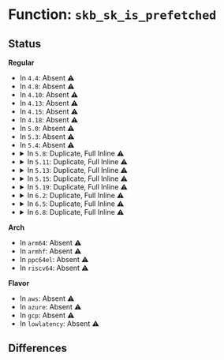 # Function: <code>skb_sk_is_prefetched</code>

## Status
<b>Regular</b>
<ul>
<li>
In <code>4.4</code>: Absent ⚠️
</li>
<li>
In <code>4.8</code>: Absent ⚠️
</li>
<li>
In <code>4.10</code>: Absent ⚠️
</li>
<li>
In <code>4.13</code>: Absent ⚠️
</li>
<li>
In <code>4.15</code>: Absent ⚠️
</li>
<li>
In <code>4.18</code>: Absent ⚠️
</li>
<li>
In <code>5.0</code>: Absent ⚠️
</li>
<li>
In <code>5.3</code>: Absent ⚠️
</li>
<li>
In <code>5.4</code>: Absent ⚠️
</li>
<li>
<details>
<summary>In <code>5.8</code>: Duplicate, Full Inline ⚠️</summary>

**Collision:** Static Duplication

**Inline:** Full

**Transformation:** False

**Instances:**

```
In net/ipv4/ip_input.c (ffffffff81a97fdd)
Location: include/net/sock.h:2537
Inline: True
Inline callers:
  - net/ipv4/ip_input.c:ip_rcv_core
```
```
In net/ipv4/tcp_ipv4.c (ffffffff81ac8673)
Location: include/net/sock.h:2537
Inline: True
Inline callers:
  - net/ipv4/tcp_ipv4.c:tcp_v4_rcv
```
```
In net/ipv4/udp.c (ffffffff81ad7589)
Location: include/net/sock.h:2537
Inline: True
Inline callers:
  - net/ipv4/udp.c:__udp4_lib_rcv
```
```
In net/ipv6/ip6_input.c (ffffffff81b3129b)
Location: include/net/sock.h:2537
Inline: True
Inline callers:
  - net/ipv6/ip6_input.c:ip6_rcv_core
```
```
In net/ipv6/udp.c (ffffffff81b5ac01)
Location: include/net/sock.h:2537
Inline: True
Inline callers:
  - net/ipv6/udp.c:__udp6_lib_rcv
```
```
In net/ipv6/tcp_ipv6.c (ffffffff81b6a29f)
Location: include/net/sock.h:2537
Inline: True
Inline callers:
  - net/ipv6/tcp_ipv6.c:tcp_v6_rcv
```
</details>
</li>
<li>
<details>
<summary>In <code>5.11</code>: Duplicate, Full Inline ⚠️</summary>

**Collision:** Static Duplication

**Inline:** Full

**Transformation:** False

**Instances:**

```
In net/ipv4/ip_input.c (ffffffff81aa1f3d)
Location: include/net/sock.h:2558
Inline: True
Inline callers:
  - net/ipv4/ip_input.c:ip_rcv_core
```
```
In net/ipv4/tcp_ipv4.c (ffffffff81ad4613)
Location: include/net/sock.h:2558
Inline: True
Inline callers:
  - net/ipv4/tcp_ipv4.c:tcp_v4_rcv
```
```
In net/ipv4/udp.c (ffffffff81ae3bd9)
Location: include/net/sock.h:2558
Inline: True
Inline callers:
  - net/ipv4/udp.c:__udp4_lib_rcv
```
```
In net/ipv6/ip6_input.c (ffffffff81b3fec0)
Location: include/net/sock.h:2558
Inline: True
Inline callers:
  - net/ipv6/ip6_input.c:ip6_rcv_core
```
```
In net/ipv6/udp.c (ffffffff81b69395)
Location: include/net/sock.h:2558
Inline: True
Inline callers:
  - net/ipv6/udp.c:__udp6_lib_rcv
```
```
In net/ipv6/tcp_ipv6.c (ffffffff81b78d65)
Location: include/net/sock.h:2558
Inline: True
Inline callers:
  - net/ipv6/tcp_ipv6.c:tcp_v6_rcv
```
</details>
</li>
<li>
<details>
<summary>In <code>5.13</code>: Duplicate, Full Inline ⚠️</summary>

**Collision:** Static Duplication

**Inline:** Full

**Transformation:** False

**Instances:**

```
In net/ipv4/ip_input.c (ffffffff81a8ce68)
Location: include/net/sock.h:2594
Inline: True
Inline callers:
  - net/ipv4/ip_input.c:ip_rcv_core
```
```
In net/ipv4/tcp_ipv4.c (ffffffff81abf74c)
Location: include/net/sock.h:2594
Inline: True
Inline callers:
  - net/ipv4/tcp_ipv4.c:tcp_v4_rcv
```
```
In net/ipv4/udp.c (ffffffff81acedc9)
Location: include/net/sock.h:2594
Inline: True
Inline callers:
  - net/ipv4/udp.c:__udp4_lib_rcv
```
```
In net/ipv6/ip6_input.c (ffffffff81b2dce7)
Location: include/net/sock.h:2594
Inline: True
Inline callers:
  - net/ipv6/ip6_input.c:ip6_rcv_core
```
```
In net/ipv6/udp.c (ffffffff81b57695)
Location: include/net/sock.h:2594
Inline: True
Inline callers:
  - net/ipv6/udp.c:__udp6_lib_rcv
```
```
In net/ipv6/tcp_ipv6.c (ffffffff81b67889)
Location: include/net/sock.h:2594
Inline: True
Inline callers:
  - net/ipv6/tcp_ipv6.c:tcp_v6_rcv
```
</details>
</li>
<li>
<details>
<summary>In <code>5.15</code>: Duplicate, Full Inline ⚠️</summary>

**Collision:** Static Duplication

**Inline:** Full

**Transformation:** False

**Instances:**

```
In net/netfilter/nf_queue.c (ffffffff81b3f0ef)
Location: include/net/sock.h:2653
Inline: True
Inline callers:
  - net/netfilter/nf_queue.c:__nf_queue
```
```
In net/ipv4/ip_input.c (ffffffff81b47fb8)
Location: include/net/sock.h:2653
Inline: True
Inline callers:
  - net/ipv4/ip_input.c:ip_rcv_core
```
```
In net/ipv4/tcp_ipv4.c (ffffffff81b7d2ad)
Location: include/net/sock.h:2653
Inline: True
Inline callers:
  - net/ipv4/tcp_ipv4.c:tcp_v4_rcv
```
```
In net/ipv4/udp.c (ffffffff81b8d7b9)
Location: include/net/sock.h:2653
Inline: True
Inline callers:
  - net/ipv4/udp.c:__udp4_lib_rcv
```
```
In net/ipv6/ip6_input.c (ffffffff81bf3f7a)
Location: include/net/sock.h:2653
Inline: True
Inline callers:
  - net/ipv6/ip6_input.c:ip6_rcv_core
```
```
In net/ipv6/udp.c (ffffffff81c1ecb1)
Location: include/net/sock.h:2653
Inline: True
Inline callers:
  - net/ipv6/udp.c:__udp6_lib_rcv
```
```
In net/ipv6/tcp_ipv6.c (ffffffff81c2f56c)
Location: include/net/sock.h:2653
Inline: True
Inline callers:
  - net/ipv6/tcp_ipv6.c:tcp_v6_rcv
```
</details>
</li>
<li>
<details>
<summary>In <code>5.19</code>: Duplicate, Full Inline ⚠️</summary>

**Collision:** Static Duplication

**Inline:** Full

**Transformation:** False

**Instances:**

```
In net/netfilter/nf_queue.c (ffffffff81ccb832)
Location: include/net/sock.h:2763
Inline: True
Inline callers:
  - net/netfilter/nf_queue.c:__nf_queue
```
```
In net/ipv4/ip_input.c (ffffffff81cd524f)
Location: include/net/sock.h:2763
Inline: True
Inline callers:
  - net/ipv4/ip_input.c:ip_rcv_core
```
```
In net/ipv4/tcp_ipv4.c (ffffffff81d0d18c)
Location: include/net/sock.h:2763
Inline: True
Inline callers:
  - net/ipv4/tcp_ipv4.c:tcp_v4_rcv
```
```
In net/ipv4/udp.c (ffffffff81d1e91c)
Location: include/net/sock.h:2763
Inline: True
Inline callers:
  - net/ipv4/udp.c:__udp4_lib_rcv
```
```
In net/ipv6/ip6_input.c (ffffffff81d8cc16)
Location: include/net/sock.h:2763
Inline: True
Inline callers:
  - net/ipv6/ip6_input.c:ip6_rcv_core
```
```
In net/ipv6/udp.c (ffffffff81dbb50f)
Location: include/net/sock.h:2763
Inline: True
Inline callers:
  - net/ipv6/udp.c:__udp6_lib_rcv
```
```
In net/ipv6/tcp_ipv6.c (ffffffff81dcc8fe)
Location: include/net/sock.h:2763
Inline: True
Inline callers:
  - net/ipv6/tcp_ipv6.c:tcp_v6_rcv
```
</details>
</li>
<li>
<details>
<summary>In <code>6.2</code>: Duplicate, Full Inline ⚠️</summary>

**Collision:** Static Duplication

**Inline:** Full

**Transformation:** False

**Instances:**

```
In net/netfilter/nf_queue.c (ffffffff81e8b682)
Location: include/net/sock.h:2809
Inline: True
Inline callers:
  - net/netfilter/nf_queue.c:__nf_queue
```
```
In net/ipv4/ip_input.c (ffffffff81e9571f)
Location: include/net/sock.h:2809
Inline: True
Inline callers:
  - net/ipv4/ip_input.c:ip_rcv_core
```
```
In net/ipv4/tcp_ipv4.c (ffffffff81ed2c07)
Location: include/net/sock.h:2809
Inline: True
Inline callers:
  - net/ipv4/tcp_ipv4.c:tcp_v4_rcv
```
```
In net/ipv4/udp.c (ffffffff81ee5a4a)
Location: include/net/sock.h:2809
Inline: True
Inline callers:
  - net/ipv4/udp.c:__udp4_lib_rcv
```
```
In net/ipv6/ip6_input.c (ffffffff81f5ae26)
Location: include/net/sock.h:2809
Inline: True
Inline callers:
  - net/ipv6/ip6_input.c:ip6_rcv_core
```
```
In net/ipv6/udp.c (ffffffff81f8b64f)
Location: include/net/sock.h:2809
Inline: True
Inline callers:
  - net/ipv6/udp.c:__udp6_lib_rcv
```
```
In net/ipv6/tcp_ipv6.c (ffffffff81f9da44)
Location: include/net/sock.h:2809
Inline: True
Inline callers:
  - net/ipv6/tcp_ipv6.c:tcp_v6_rcv
```
</details>
</li>
<li>
<details>
<summary>In <code>6.5</code>: Duplicate, Full Inline ⚠️</summary>

**Collision:** Static Duplication

**Inline:** Full

**Transformation:** False

**Instances:**

```
In net/netfilter/nf_queue.c (ffffffff81ee96d2)
Location: include/net/sock.h:2797
Inline: True
Inline callers:
  - net/netfilter/nf_queue.c:__nf_queue
```
```
In net/ipv4/ip_input.c (ffffffff81ef3f27)
Location: include/net/sock.h:2797
Inline: True
Inline callers:
  - net/ipv4/ip_input.c:ip_rcv_core
```
```
In net/ipv4/tcp_ipv4.c (ffffffff81f318ee)
Location: include/net/sock.h:2797
Inline: True
Inline callers:
  - net/ipv4/tcp_ipv4.c:tcp_v4_rcv
```
```
In net/ipv4/udp.c (ffffffff81f45239)
Location: include/net/sock.h:2797
Inline: True
Inline callers:
  - net/ipv4/udp.c:__udp4_lib_rcv
```
```
In net/ipv6/ip6_input.c (ffffffff81fbabd6)
Location: include/net/sock.h:2797
Inline: True
Inline callers:
  - net/ipv6/ip6_input.c:ip6_rcv_core
```
```
In net/ipv6/udp.c (ffffffff81febd33)
Location: include/net/sock.h:2797
Inline: True
Inline callers:
  - net/ipv6/udp.c:__udp6_lib_rcv
```
```
In net/ipv6/tcp_ipv6.c (ffffffff81ffe4c6)
Location: include/net/sock.h:2797
Inline: True
Inline callers:
  - net/ipv6/tcp_ipv6.c:tcp_v6_rcv
```
</details>
</li>
<li>
<details>
<summary>In <code>6.8</code>: Duplicate, Full Inline ⚠️</summary>

**Collision:** Static Duplication

**Inline:** Full

**Transformation:** False

**Instances:**

```
In net/netfilter/nf_queue.c (ffffffff81fad442)
Location: include/net/sock.h:2809
Inline: True
Inline callers:
  - net/netfilter/nf_queue.c:__nf_queue
```
```
In net/ipv4/ip_input.c (ffffffff81fb7eba)
Location: include/net/sock.h:2809
Inline: True
Inline callers:
  - net/ipv4/ip_input.c:ip_rcv_core
```
```
In net/ipv4/tcp_ipv4.c (ffffffff81ff4d24)
Location: include/net/sock.h:2809
Inline: True
Inline callers:
  - net/ipv4/tcp_ipv4.c:__inet_lookup_skb
```
```
In net/ipv4/udp.c (ffffffff8200b2af)
Location: include/net/sock.h:2809
Inline: True
Inline callers:
  - net/ipv4/udp.c:__udp4_lib_rcv
```
```
In net/ipv6/ip6_input.c (ffffffff82088006)
Location: include/net/sock.h:2809
Inline: True
Inline callers:
  - net/ipv6/ip6_input.c:ip6_rcv_core
```
```
In net/ipv6/udp.c (ffffffff820b75ad)
Location: include/net/sock.h:2809
Inline: True
```
```
In net/ipv6/tcp_ipv6.c (ffffffff820c922a)
Location: include/net/sock.h:2809
Inline: True
Inline callers:
  - net/ipv6/tcp_ipv6.c:__inet6_lookup_skb
```
</details>
</li>
</ul>
<b>Arch</b>
<ul>
<li>
In <code>arm64</code>: Absent ⚠️
</li>
<li>
In <code>armhf</code>: Absent ⚠️
</li>
<li>
In <code>ppc64el</code>: Absent ⚠️
</li>
<li>
In <code>riscv64</code>: Absent ⚠️
</li>
</ul>
<b>Flavor</b>
<ul>
<li>
In <code>aws</code>: Absent ⚠️
</li>
<li>
In <code>azure</code>: Absent ⚠️
</li>
<li>
In <code>gcp</code>: Absent ⚠️
</li>
<li>
In <code>lowlatency</code>: Absent ⚠️
</li>
</ul>

## Differences
